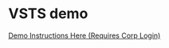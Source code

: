 # VSTS demo

[Demo Instructions Here (Requires Corp Login)](https://microsoft-my.sharepoint.com/personal/abewan_microsoft_com/_layouts/15/WopiFrame2.aspx?action=edit&sourcedoc={7315079b-05eb-4de1-88d2-178a54f80d40})
